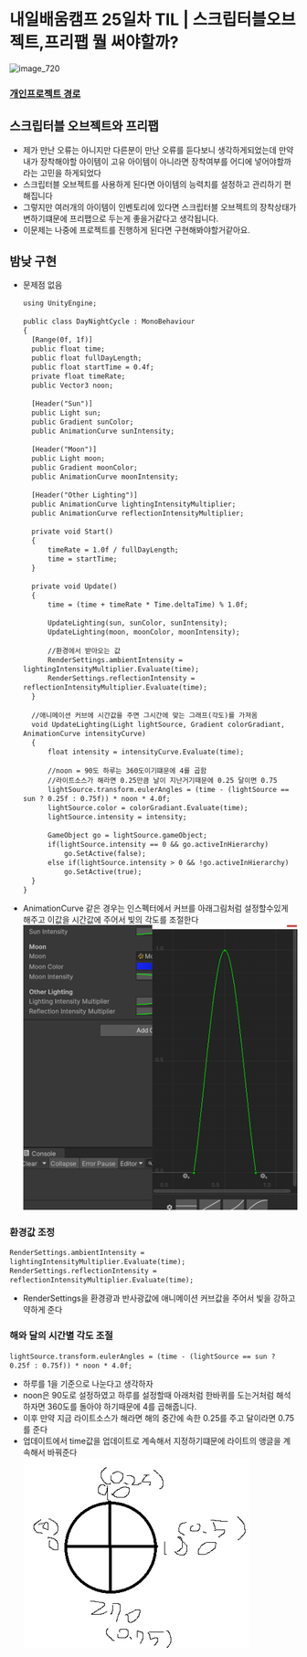 # 내일배움캠프 25일차 TIL |  스크립터블오브젝트,프리팹 뭘 써야할까?

![image_720](https://github.com/KimMaYa1/NBC/assets/141565207/e84deae9-27a9-4728-a617-7bc512f9d10b)

### [개인프로젝트 경로](https://github.com/KimMaYa1/SpartaProject)

## 스크립터블 오브젝트와 프리팹

- 제가 만난 오류는 아니지만 다른분이 만난 오류를 듣다보니 생각하게되었는데 만약 내가 장착해야할 아이템이 고유 아이템이 아니라면 장착여부를 어디에 넣어야할까 라는 고민을 하게되었다
- 스크립터블 오브젝트를 사용하게 된다면 아이템의 능력치를 설정하고 관리하기 편해집니다
- 그렇지만 여러개의 아이템이 인벤토리에 있다면 스크립터블 오브젝트의 장착상태가 변하기떄문에 프리팹으로 두는게 좋을거같다고 생각됩니다.
- 이문제는 나중에 프로젝트를 진행하게 된다면 구현해봐야할거같아요.

## 밤낮 구현

- 문제점 없음

  ```
  using UnityEngine;

  public class DayNightCycle : MonoBehaviour
  {
    [Range(0f, 1f)]
    public float time;
    public float fullDayLength;
    public float startTime = 0.4f;
    private float timeRate;
    public Vector3 noon;

    [Header("Sun")]
    public Light sun;
    public Gradient sunColor;
    public AnimationCurve sunIntensity;

    [Header("Moon")]
    public Light moon;
    public Gradient moonColor;
    public AnimationCurve moonIntensity;

    [Header("Other Lighting")]
    public AnimationCurve lightingIntensityMultiplier;
    public AnimationCurve reflectionIntensityMultiplier;

    private void Start()
    {
        timeRate = 1.0f / fullDayLength;
        time = startTime;
    }

    private void Update()
    {
        time = (time + timeRate * Time.deltaTime) % 1.0f;

        UpdateLighting(sun, sunColor, sunIntensity);
        UpdateLighting(moon, moonColor, moonIntensity);

        //환경에서 받아오는 값
        RenderSettings.ambientIntensity = lightingIntensityMultiplier.Evaluate(time);
        RenderSettings.reflectionIntensity = reflectionIntensityMultiplier.Evaluate(time);
    }

    //애니메이션 커브에 시간값을 주면 그시간에 맞는 그래프(각도)를 가져옴
    void UpdateLighting(Light lightSource, Gradient colorGradiant, AnimationCurve intensityCurve)
    {
        float intensity = intensityCurve.Evaluate(time);

        //noon = 90도 하루는 360도이기떄문에 4를 곱함
        //라이트소스가 해라면 0.25만큼 날이 지난거기때문에 0.25 달이면 0.75
        lightSource.transform.eulerAngles = (time - (lightSource == sun ? 0.25f : 0.75f)) * noon * 4.0f;
        lightSource.color = colorGradiant.Evaluate(time);
        lightSource.intensity = intensity;

        GameObject go = lightSource.gameObject;
        if(lightSource.intensity == 0 && go.activeInHierarchy)
            go.SetActive(false);
        else if(lightSource.intensity > 0 && !go.activeInHierarchy)
            go.SetActive(true);
    }
  }
  ```

- AnimationCurve 같은 경우는 인스펙터에서 커브를 아래그림처럼 설정할수있게 해주고 이값을 시간값에 주어서 빛의 각도를 조절한다
![Alt text](image.png)


### 환경값 조정

  ```
  RenderSettings.ambientIntensity = lightingIntensityMultiplier.Evaluate(time);
  RenderSettings.reflectionIntensity = reflectionIntensityMultiplier.Evaluate(time);
  ```
- RenderSettings을 환경광과 반사광값에 애니메이션 커브값을 주어서 빛을 강하고 약하게 준다

### 해와 달의 시간별 각도 조절

  ```
  lightSource.transform.eulerAngles = (time - (lightSource == sun ? 0.25f : 0.75f)) * noon * 4.0f;
  ```
- 하루를 1을 기준으로 나눈다고 생각하자
- noon은 90도로 설정하였고 하루를 설정할때 아래처럼 한바퀴를 도는거처럼 해석하자면 360도를 돌아야 하기때문에 4를 곱해줍니다.
- 이후 만약 지금 라이트소스가 해라면 해의 중간에 속한 0.25를 주고 달이라면 0.75를 준다
- 업데이트에서 time값을 업데이트로 계속해서 지정하기떄문에 라이트의 앵글을 계속해서 바꿔준다
![Alt text](image-1.png)